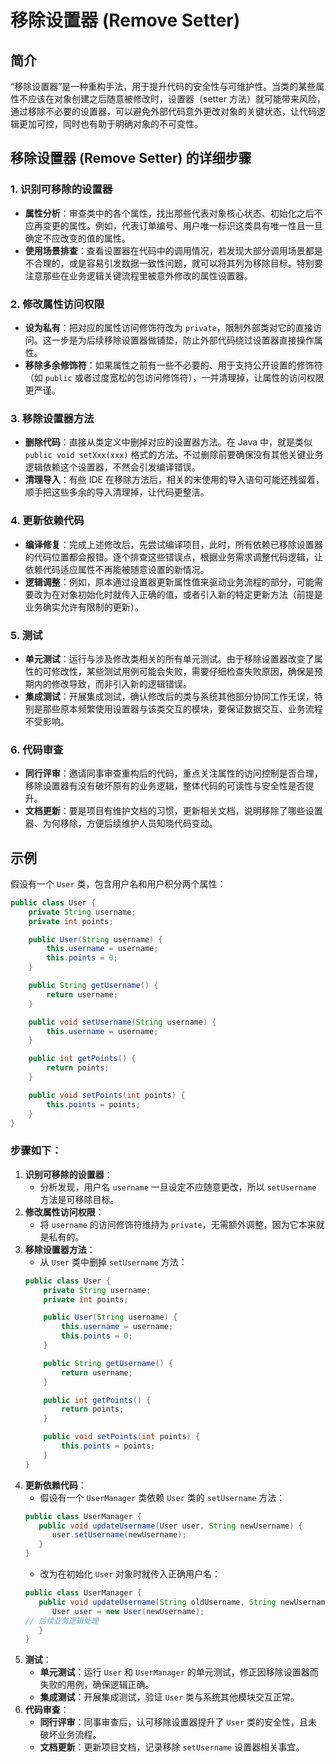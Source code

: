 # 移除设置器 (Remove Setter)

## 简介

“移除设置器”是一种重构手法，用于提升代码的安全性与可维护性。当类的某些属性不应该在对象创建之后随意被修改时，设置器（setter
方法）就可能带来风险，通过移除不必要的设置器，可以避免外部代码意外更改对象的关键状态，让代码逻辑更加可控，同时也有助于明确对象的不可变性。

## 移除设置器 (Remove Setter) 的详细步骤

### 1. 识别可移除的设置器

- **属性分析**：审查类中的各个属性，找出那些代表对象核心状态、初始化之后不应再变更的属性。例如，代表订单编号、用户唯一标识这类具有唯一性且一旦确定不应改变的值的属性。
- **使用场景排查**：查看设置器在代码中的调用情况，若发现大部分调用场景都是不合理的，或是容易引发数据一致性问题，就可以将其列为移除目标。特别要注意那些在业务逻辑关键流程里被意外修改的属性设置器。

### 2. 修改属性访问权限

- **设为私有**：把对应的属性访问修饰符改为 `private`，限制外部类对它的直接访问。这一步是为后续移除设置器做铺垫，防止外部代码绕过设置器直接操作属性。
- **移除多余修饰符**：如果属性之前有一些不必要的、用于支持公开设置的修饰符（如 `public` 或者过度宽松的包访问修饰符），一并清理掉，让属性的访问权限更严谨。

### 3. 移除设置器方法

- **删除代码**：直接从类定义中删掉对应的设置器方法。在 Java 中，就是类似 `public void setXxx(xxx)`
  格式的方法。不过删除前要确保没有其他关键业务逻辑依赖这个设置器，不然会引发编译错误。
- **清理导入**：有些 IDE 在移除方法后，相关的未使用的导入语句可能还残留着，顺手把这些多余的导入清理掉，让代码更整洁。

### 4. 更新依赖代码

- **编译修复**：完成上述修改后，先尝试编译项目，此时，所有依赖已移除设置器的代码位置都会报错。逐个排查这些错误点，根据业务需求调整代码逻辑，让依赖代码适应属性不再能被随意设置的新情况。
- **逻辑调整**：例如，原本通过设置器更新属性值来驱动业务流程的部分，可能需要改为在对象初始化时就传入正确的值，或者引入新的特定更新方法（前提是业务确实允许有限制的更新）。

### 5. 测试

- **单元测试**：运行与涉及修改类相关的所有单元测试。由于移除设置器改变了属性的可修改性，某些测试用例可能会失败，需要仔细检查失败原因，确保是预期内的修改导致，而非引入新的逻辑错误。
- **集成测试**：开展集成测试，确认修改后的类与系统其他部分协同工作无误，特别是那些原本频繁使用设置器与该类交互的模块，要保证数据交互、业务流程不受影响。

### 6. 代码审查

- **同行评审**：邀请同事审查重构后的代码，重点关注属性的访问控制是否合理，移除设置器有没有破坏原有的业务逻辑，整体代码的可读性与安全性是否提升。
- **文档更新**：要是项目有维护文档的习惯，更新相关文档，说明移除了哪些设置器、为何移除，方便后续维护人员知晓代码变动。

## 示例

假设有一个 `User` 类，包含用户名和用户积分两个属性：

```java
public class User {
    private String username;
    private int points;

    public User(String username) {
        this.username = username;
        this.points = 0;
    }

    public String getUsername() {
        return username;
    }

    public void setUsername(String username) {
        this.username = username;
    }

    public int getPoints() {
        return points;
    }

    public void setPoints(int points) {
        this.points = points;
    }
}
```

### 步骤如下：

1. **识别可移除的设置器**：
    - 分析发现，用户名 `username` 一旦设定不应随意更改，所以 `setUsername` 方法是可移除目标。
2. **修改属性访问权限**：
    - 将 `username` 的访问修饰符维持为 `private`，无需额外调整，因为它本来就是私有的。
3. **移除设置器方法**：
    - 从 `User` 类中删掉 `setUsername` 方法：
   ```java
   public class User {
       private String username;
       private int points;
   
       public User(String username) {
           this.username = username;
           this.points = 0;
       }
   
       public String getUsername() {
           return username;
       }
   
       public int getPoints() {
           return points;
       }
   
       public void setPoints(int points) {
           this.points = points;
       }
   }
   ```
4. **更新依赖代码**：
   - 假设有一个 `UserManager` 类依赖 `User` 类的 `setUsername` 方法：
   ```java
   public class UserManager {
      public void updateUsername(User user, String newUsername) {
         user.setUsername(newUsername);
      }
   }
   ```
   - 改为在初始化 `User` 对象时就传入正确用户名：
   ```java
   public class UserManager {
      public void updateUsername(String oldUsername, String newUsername) {
         User user = new User(newUsername);
   // 后续业务逻辑处理
      }
   }
   ```
5. **测试**：
    - **单元测试**：运行 `User` 和 `UserManager` 的单元测试，修正因移除设置器而失败的用例，确保逻辑正确。
    - **集成测试**：开展集成测试，验证 `User` 类与系统其他模块交互正常。
6. **代码审查**：
    - **同行评审**：同事审查后，认可移除设置器提升了 `User` 类的安全性，且未破坏业务流程。
    - **文档更新**：更新项目文档，记录移除 `setUsername` 设置器相关事宜。 